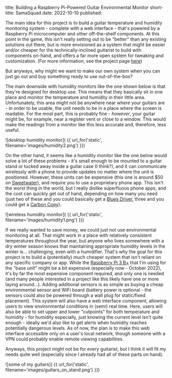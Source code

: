 title: Building a Raspberry Pi-Powered Guitar Environmental Monitor
short-title: SamaSquad
date: 2022-10-10
published:

The main idea for this project is to build a guitar temperature and humidity monitoring system - complete with a web interface - that's powered by a Raspberry Pi microcomputer and other off-the-shelf components. At this point in the game, this isn't really setting out to be "better" than any existing solutions out there, but is more envisioned as a system that might be easier and/or cheaper for the technically-inclined guitarist to build with components on-hand, and offers a far more open
system for tweaking and customization. (For more information, see the project page [here](https://gdalphenaar.github.io/GVSU-CIS641-SamaSquad))

But anyways, why might we want to make our own system when you can just go out and buy something ready to use out-of-the-box?

The main downside with humidity monitors like the one shown below is that they're designed for desktop use. This means that they basically sit in one place and monitor the temperature and humidity in their little area. Unfortunately, this area might not be anywhere near where your guitars are - in order to be usable, the unit needs to be in a place where the screen is readable. For the most part, this is probably fine - *however*, your guitar might be, for example, near a register vent or close to a window. This would make the readings from a monitor like this less accurate and, therefore, less useful.

![desktop humidity monitor]( {{ url_for('static', filename='images/humidity2.png') }})

On the other hand, it seems like a humidity monitor like the one below would solve a lot of these problems - it's small enough to be mounted to a guitar stand or tucked away inside a guitar case (I think?), and it can communicate wirelessly with a phone to provide updates no matter where the unit is positioned. However, these units can be expensive (this one is around $50 on [Sweetwater](https://www.sweetwater.com/store/detail/Humiditrak--daddario-planet-waves-humiditrak-bluetooth-hygrometer-with-humidity-temperature-sensor)), and require you to use a proprietary phone app. This isn't the worst thing in the world, but I really dislike superfluous phone apps, and the cost can quickly get out of hand, depending on how many you need (just two of these and you could basically get a [Blues Driver](https://www.sweetwater.com/store/detail/BD2--boss-bd-2-blues-driver-pedal), three and you could get a [Carbon Copy](https://www.sweetwater.com/store/detail/CarbonCopy--mxr-m169-carbon-copy-analog-delay-pedal)).

![wireless humidity monitor]( {{ url_for('static', filename='images/humidity1.png') }})

If we really wanted to save money, we could just not use environmental monitoring at all. That might work in a place with relatively consistent temperatures throughout the year, but anyone who lives somewhere with a dry winter season knows that maintaining appropriate humidity levels in the winter is... challenging, even with a humidifier. That's why the goal for this project is to build a (potentially) much cheaper system that isn't reliant on any specific company or app. While the [Raspberry Pi 3 B+](https://www.raspberrypi.com/products/raspberry-pi-3-model-b-plus/) that I'm using for the "base unit" might be a bit expensive (especially now - October 2022), it's by far the most expensive component required, and only one is needed (and many people interested in a project like this likely have one or more laying around...). Adding additional sensors is as simple as buying a cheap environmental sensor and WiFi board (battery power is optional - the sensors could also be powered through a wall plug for static/fixed placement). This system will also have a web interface component, allowing users to view environmental conditions in (semi) real time. Here, users will also be able to set upper and lower "cutpoints" for both temperature and humidity - for humidity especially, just knowing the current level isn't quite enough - ideally we'd also like to get alerts when humidity reaches potentially dangerous levels. As of now, the plan is to make this web interface accessible only on a user's local network, though someone with a VPN could probably enable remote viewing capabilities.

Anyways, this project might not be for every guitarist, but I think it will fit my needs quite well (especially since I already had all of these parts on hand).

![some of my guitars]( {{ url_for('static', filename='images/guitars_on_stand.png') }})
